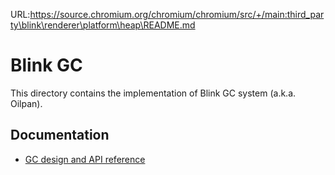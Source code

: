 URL:https://source.chromium.org/chromium/chromium/src/+/main:third_party\blink\renderer\platform\heap\README.md
# Blink GC

This directory contains the implementation of Blink GC system (a.k.a. Oilpan).

## Documentation

* [GC design and API reference](BlinkGCAPIReference.md)
